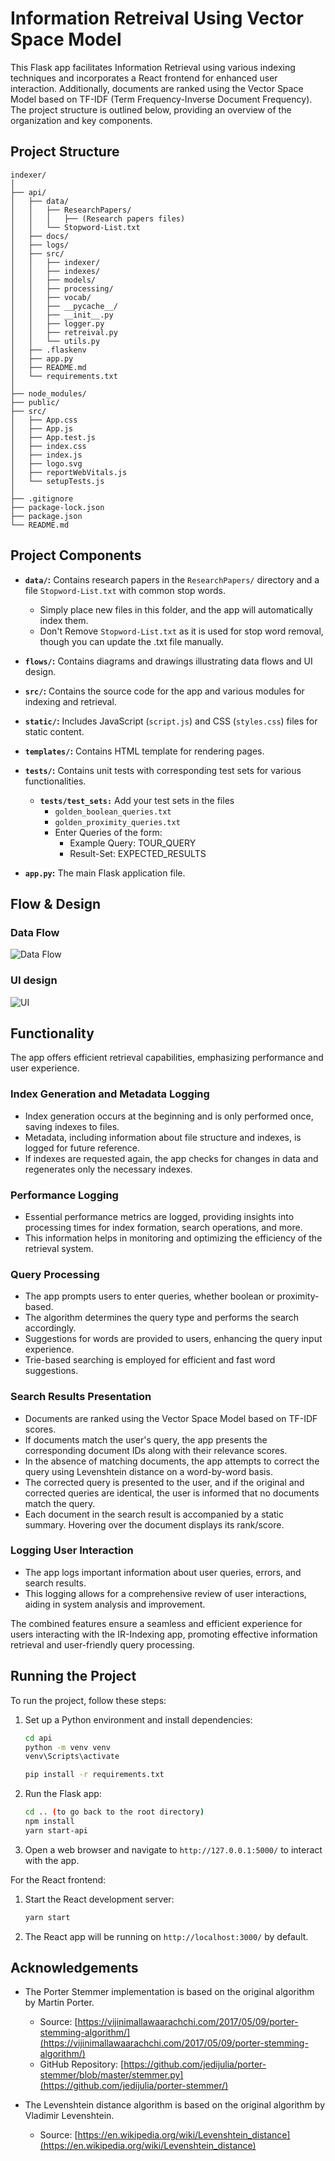 # Information Retreival Using Vector Space Model

This Flask app facilitates Information Retrieval using various indexing techniques and incorporates a React frontend for enhanced user interaction. Additionally, documents are ranked using the Vector Space Model based on TF-IDF (Term Frequency-Inverse Document Frequency). The project structure is outlined below, providing an overview of the organization and key components.

## Project Structure

```plaintext
indexer/
│
├── api/
│   ├── data/
│   │   ├── ResearchPapers/
│   │   │   ├── (Research papers files)
│   │   └── Stopword-List.txt
│   ├── docs/
│   ├── logs/
│   ├── src/
│   │   ├── indexer/
│   │   ├── indexes/
│   │   ├── models/
│   │   ├── processing/
│   │   ├── vocab/
│   │   ├── __pycache__/
│   │   ├── __init__.py
│   │   ├── logger.py
│   │   ├── retreival.py
│   │   └── utils.py
│   ├── .flaskenv
│   ├── app.py
│   ├── README.md
│   └── requirements.txt
│
├── node_modules/
├── public/
├── src/
│   ├── App.css
│   ├── App.js
│   ├── App.test.js
│   ├── index.css
│   ├── index.js
│   ├── logo.svg
│   ├── reportWebVitals.js
│   └── setupTests.js
│
├── .gitignore
├── package-lock.json
├── package.json
└── README.md

```

## Project Components

- **`data/`:** Contains research papers in the `ResearchPapers/` directory and a file `Stopword-List.txt` with common stop words.
  - Simply place new files in this folder, and the app will automatically index them.
  - Don't Remove `Stopword-List.txt` as it is used for stop word removal, though you can update the .txt file manually.

- **`flows/`:** Contains diagrams and drawings illustrating data flows and UI design.

- **`src/`:** Contains the source code for the app and various modules for indexing and retrieval.

- **`static/`:** Includes JavaScript (`script.js`) and CSS (`styles.css`) files for static content.

- **`templates/`:** Contains HTML template for rendering pages.
  
- **`tests/`:** Contains unit tests with corresponding test sets for various functionalities.
  
  - **`tests/test_sets:`** Add your test sets in the files
    - `golden_boolean_queries.txt`
    - `golden_proximity_queries.txt`
    - Enter Queries of the form:
      - Example Query: TOUR_QUERY 
      - Result-Set: EXPECTED_RESULTS

- **`app.py`:** The main Flask application file.

## Flow & Design
### Data Flow 
![Data Flow](flows/dataflow.png)

### UI design
![UI](flows/ui.png)


## Functionality

The app offers efficient retrieval capabilities, emphasizing performance and user experience.

### Index Generation and Metadata Logging

- Index generation occurs at the beginning and is only performed once, saving indexes to files.
- Metadata, including information about file structure and indexes, is logged for future reference.
- If indexes are requested again, the app checks  for changes in data and regenerates only the necessary indexes.

### Performance Logging

- Essential performance metrics are logged, providing insights into processing times for index formation, search operations, and more.
- This information helps in monitoring and optimizing the efficiency of the retrieval system.

### Query Processing

- The app prompts users to enter queries, whether boolean or proximity-based.
- The algorithm determines the query type and performs the search accordingly.
- Suggestions for words are provided to users, enhancing the query input experience.
- Trie-based searching is employed for efficient and fast word suggestions.

### Search Results Presentation

- Documents are ranked using the Vector Space Model based on TF-IDF scores.
- If documents match the user's query, the app presents the corresponding document IDs along with their relevance scores.
- In the absence of matching documents, the app attempts to correct the query using Levenshtein distance on a word-by-word basis.
- The corrected query is presented to the user, and if the original and corrected queries are identical, the user is informed that no documents match the query.
- Each document in the search result is accompanied by a static summary. Hovering over the document displays its rank/score.

### Logging User Interaction

- The app logs important information about user queries, errors, and search results.
- This logging allows for a comprehensive review of user interactions, aiding in system analysis and improvement.

The combined features ensure a seamless and efficient experience for users interacting with the IR-Indexing app, promoting effective information retrieval and user-friendly query processing.

## Running the Project

To run the project, follow these steps:

1. Set up a Python environment and install dependencies:

    ```bash
    cd api 
    python -m venv venv
    venv\Scripts\activate
    ```
    ```bash
    pip install -r requirements.txt
    ```

2. Run the Flask app:

    ```bash
    cd .. (to go back to the root directory)
    npm install
    yarn start-api
    ```

3. Open a web browser and navigate to `http://127.0.0.1:5000/` to interact with the app.

For the React frontend:

1. Start the React development server:

    ```bash
    yarn start
    ```

2. The React app will be running on `http://localhost:3000/` by default.



## Acknowledgements 
- The Porter Stemmer implementation is based on the original algorithm by Martin Porter.
  -  Source: [https://vijinimallawaarachchi.com/2017/05/09/porter-stemming-algorithm/](https://vijinimallawaarachchi.com/2017/05/09/porter-stemming-algorithm/)
  -   GitHub Repository: [https://github.com/jedijulia/porter-stemmer/blob/master/stemmer.py](https://github.com/jedijulia/porter-stemmer/)

- The Levenshtein distance algorithm is based on the original algorithm by Vladimir Levenshtein.
  - Source: [https://en.wikipedia.org/wiki/Levenshtein_distance](https://en.wikipedia.org/wiki/Levenshtein_distance)